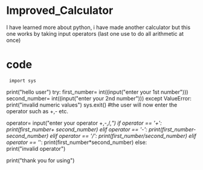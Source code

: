 # Improved_Calculator
I have learned more about python, i have made another calculator but this one works by taking input operators (last one use to do all arithmetic at once)
# code
     import sys
print("hello user")
try:
    first_number= int((input("enter your 1st number")))
    second_number= int((input("enter your 2nd number")))
except ValueError:
    print("invalid numeric values")
    sys.exit()
    #the user will now enter the operator such as +,- etc.
    
operator= input("enter your operator +,-,/,*")
if operator == '+':
    print(first_number+ second_number)
elif operator == '-':
    print(first_number-second_number)
elif operator == '/':
    print(first_number/second_number)
elif operator == '*':
    print(first_number*second_number)
else:   
    print("invalid operator")

print("thank you for using")
